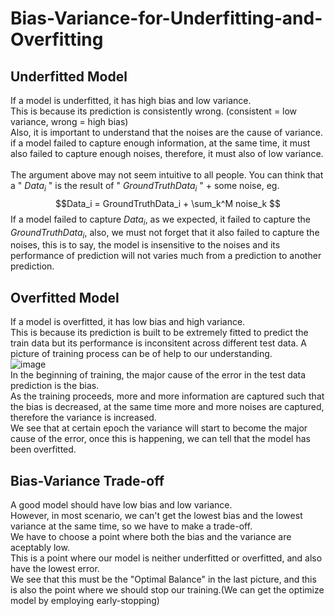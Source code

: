 # Bias-Variance-for-Underfitting-and-Overfitting

## Underfitted Model

If a model is underfitted, it has high bias and low variance.<br>
This is because its prediction is consistently wrong. (consistent = low variance, wrong = high bias) <br>
Also, it is important to understand that the noises are the cause of variance.<br>
if a model failed to capture enough information, at the same time, it must also failed to capture enough noises, therefore, it must also of low variance.<br>  
The argument above may not seem intuitive to all people. You can think that a " $Data_i$ " is the result of " $GroundTruthData_i$ " + some noise, eg.
$$Data_i = GroundTruthData_i + \sum_k^M noise_k $$
If a model failed to capture $Data_i$, as we expected, it failed to capture the $GroundTruthData_i$, also, we must not forget that it also failed to capture the noises, this is to say, the model is insensitive to the noises and its performance of prediction will not varies much from a prediction to another prediction.<br>

## Overfitted Model

If a model is overfitted, it has low bias and high variance.<br>
This is because its prediction is built to be extremely fitted to predict the train data but its performance is inconsitent across different test data.
A picture of training process can be of help to our understanding. <br>
![image](https://user-images.githubusercontent.com/108325848/198884638-156f9585-996a-4fb6-bebc-494d17c244b7.png)<br>
In the beginning of training, the major cause of the error in the test data prediction is the bias. <br>
As the training proceeds, more and more information are captured such that the bias is decreased, at the same time more and more noises are captured, therefore the variance is increased. <br>
We see that at certain epoch the variance will start to become the major cause of the error, once this is happening, we can tell that the model has been overfitted. <br>

## Bias-Variance Trade-off
A good model should have low bias and low variance.<br>
However, in most scenario, we can't get the lowest bias and the lowest variance at the same time, so we have to make a trade-off.<br>
We have to choose a point where both the bias and the variance are aceptably low.<br>
This is a point where our model is neither underfitted or overfitted, and also have the lowest error.<br>
We see that this must be the "Optimal Balance" in the last picture, and this is also the point where we should stop our training.(We can get the optimize model by employing early-stopping)

